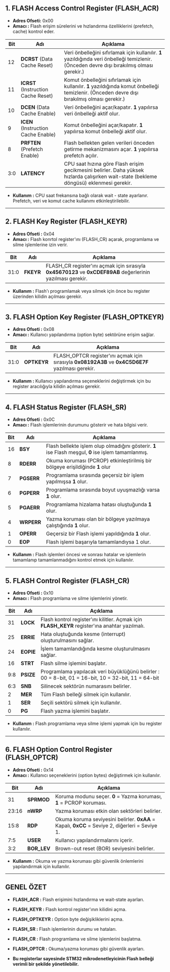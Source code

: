 ## 1. FLASH Access Control Register (FLASH_ACR)

* **Adres Ofseti:** 0x00
* **Amacı :** Flash erişim sürelerini ve hızlandırma özelliklerini (prefetch, cache) kontrol eder.

| Bit | Adı | Açıklama |
|--|--|--|
| 12 | **DCRST** (Data Cache Reset) | Veri önbelleğini sıfırlamak için kullanılır. **1** yazıldığında veri önbelleği temizlenir. (Önceden devre dışı bırakılmış olması gerekir.) |
| 11 | **ICRST** (Instruction Cache Reset) | Komut önbelleğini sıfırlamak için kullanılır. **1** yazıldığında komut önbelleği temizlenir. (Önceden devre dışı bırakılmış olması gerekir.) |
| 10 | **DCEN** (Data Cache Enable) | Veri önbelleğini açar/kapatır. **1** yapılırsa veri önbelleği aktif olur. |
| 9 | **ICEN** (Instruction Cache Enable) | Komut önbelleğini açar/kapatır. **1** yapılırsa komut önbelleği aktif olur. | 
| 8 | **PRFTEN** (Prefetch Enable) | Flash bellekten gelen verileri önceden getirme mekanizmasını açar. **1** yapılırsa prefetch açılır. |
| 3:0 | **LATENCY** | CPU saat hızına göre Flash erişim gecikmesini belirler. Daha yüksek hızlarda çalışırken wait-state (bekleme döngüsü) eklenmesi gerekir. |

* **Kullanım :** CPU saat frekansına bağlı olarak wait - state ayarlanır. Prefetch, veri ve komut cache kullanımı etkinleştirilebilir.


------------------------------------------------------------------------------------------------------------------------------------------------------------

## 2. FLASH Key Register (FLASH_KEYR)

* **Adres Ofseti :** 0x04
* **Amacı :** Flash konrtol register'ını (FLASH_CR) açarak, programlama ve silme işlemlerine izin verir.

| Bit | Adı | Açıklama |
|--|--|--|
| 31:0 | **FKEYR** | FLASH_CR register'ını açmak için sırasıyla **0x45670123** ve **0xCDEF89AB** değerlerinin yazılması gerekir. |

* **Kullanım :** Flash'ı programlamak veya silmek için önce bu register üzerinden kilidin açılması gerekir.

------------------------------------------------------------------------------------------------------------------------------------------------------------

## 3. FLASH Option Key Register (FLASH_OPTKEYR)

* **Adres Ofseti :** 0x08
* **Amacı :** Kullanıcı yapılandırma (option byte) sektörüne erişim sağlar.

| Bit | Adı | Açıklama |
|--|--|--|
| 31:0 | **OPTKEYR** | FLASH_OPTCR register'ını açmak için sırasıyla **0x08192A3B** ve **0x4C5D6E7F** yazılması gerekir.

* **Kullanım :** Kullanıcı yapılandırma seçeneklerini değiştirmek için bu register aracılığıyla kilidin açılması gerekir.

------------------------------------------------------------------------------------------------------------------------------------------------------------

## 4. FLASH Status Register (FLASH_SR)

* **Adres Ofseti :** 0x0C
* **Amacı :** Flash işlemlerinin durumunu gösterir ve hata bilgisi verir.

| Bit | Adı | Açıklama |
|--|--|--|
| 16 | **BSY** | Flash bellekte işlem olup olmadığını gösterir. **1** ise Flash meşgul, **0** ise işlem tamamlanmış. |
| 8 | **RDERR** | Okuma koruması (PCROP) etkinleştirilmiş bir bölgeye erişildiğinde **1** olur |
| 7 | **PGSERR** | Programlama sırasında geçersiz bir işlem yapılmışsa **1** olur. |
| 6 | **PGPERR** | Programlama sırasında boyut uyuşmazlığı varsa **1** olur. |
| 5 | **PGAERR** | Programlama hizalama hatası oluştuğunda **1** olur. |
| 4 | **WRPERR** | Yazma koruması olan bir bölgeye yazılmaya çalıştığında **1** olur. | 
| 1 | **OPERR** | Geçersiz bir Flash işlemi yapıldığında **1** olur. | 
| 0 | **EOP** | Flash işlemi başarıyla tamamlandıysa 1 olur. |

* **Kullanım :** Flash işlemleri öncesi ve sonrası hatalar ve işlemlerin tamamlanıp tamamlanmadığını kontrol etmek için kullanılır.

------------------------------------------------------------------------------------------------------------------------------------------------------------

## 5. FLASH Control Register (FLASH_CR)

* **Adres Ofseti :** 0x10
* **Amacı :** Flash programlama ve silme işlemlerini yönetir.

| Bit | Adı | Açıklama |
|--|--|--|
| 31 | **LOCK** | Flash kontrol register'ını kilitler. Açmak için **FLASH_KEYR** register'ına anahtar yazılmalı. |
| 25 | **ERRIE** | Hata oluştuğunda kesme (interrupt) oluşturulmasını sağlar. |
| 24 | **EOPIE** | İşlem tamamlandığında kesme oluşturulmasını sağlar. |
| 16 | **STRT** | Flash silme işlemini başlatır. |
| 9:8 | **PSIZE** | Programlama yapılacak veri büyüklüğünü belirler : 00 = 8-bit, 01 = 16-bit, 10 = 32-bit, 11 = 64-bit |
| 6:3 | **SNB** | Silinecek sektörün numarasını belirler. |
| 2 | **MER** | Tüm Flash belleği silmek için kullanılır. |
| 1 | **SER** | Seçili sektörü silmek için kullanılır. |
| 0 | **PG** | Flash yazma işlemini başlatır. |

* **Kullanım :** Flash programlama veya silme işlemi yapmak için bu register kullanılır.

------------------------------------------------------------------------------------------------------------------------------------------------------------

## 6. FLASH Option Control Register (FLASH_OPTCR)

* **Adres Ofseti :** 0x14
* **Amacı :** Kullanıcı seçeneklerini (option bytes) değiştirmek için kullanılır.

| Bit | Adı | Açıklama |
|--|--|--|
| 31 | **SPRMOD** | Koruma modunu seçer. **0** = Yazma koruması, **1** = PCROP koruması. |
| 23:16 | **nWRP** | Yazma koruması etkin olan sektörleri belirler. |
| 15:8 | **RDP** | Okuma koruma seviyesini belirler. **0xAA** = Kapalı, **0xCC** = Seviye 2, diğerleri = Seviye 1. |
| 7:5 | **USER** | Kullanıcı yapılandırmalarını içerir. |
| 3:2 | **BOR_LEV** | Brown-out reset (BOR) seviyesini belirler. | 

* **Kullanım :** Okuma ve yazma koruması gibi güvenlik önlemlerini yapılandırmak için kullanılır.

------------------------------------------------------------------------------------------------------------------------------------------------------------

## GENEL ÖZET

* **FLASH_ACR :** Flash erişimini hızlandırma ve wait-state ayarları.
* **FLASH_KEYR :** Flash kontrol register'ının kilidini açma.
* **FLASH_OPTKEYR :** Option byte değişikliklerini açma.
* **FLASH_SR :** Flash işlemlerinin durumu ve hataları.
* **FLASH_CR :** Flash programlama ve silme işlemlerini başlatma.
* **FLASH_OPTCR :** Okuma/yazma koruması gibi güvenlik ayarları.

* **Bu registerlar sayesinde STM32 mikrodenetleyicinin Flash belleği verimli bir şekilde yönetilebilir.**






























































                        
      



